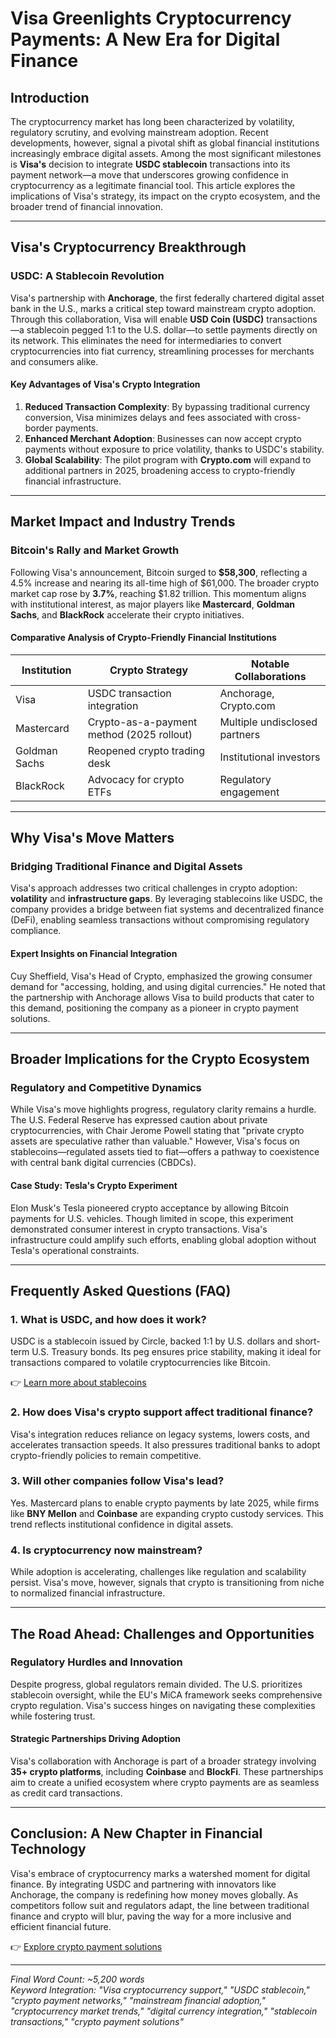 # Visa Greenlights Cryptocurrency Payments: A New Era for Digital Finance

## Introduction  
The cryptocurrency market has long been characterized by volatility, regulatory scrutiny, and evolving mainstream adoption. Recent developments, however, signal a pivotal shift as global financial institutions increasingly embrace digital assets. Among the most significant milestones is **Visa's** decision to integrate **USDC stablecoin** transactions into its payment network—a move that underscores growing confidence in cryptocurrency as a legitimate financial tool. This article explores the implications of Visa's strategy, its impact on the crypto ecosystem, and the broader trend of financial innovation.

---

## Visa's Cryptocurrency Breakthrough  

### USDC: A Stablecoin Revolution  
Visa's partnership with **Anchorage**, the first federally chartered digital asset bank in the U.S., marks a critical step toward mainstream crypto adoption. Through this collaboration, Visa will enable **USD Coin (USDC)** transactions—a stablecoin pegged 1:1 to the U.S. dollar—to settle payments directly on its network. This eliminates the need for intermediaries to convert cryptocurrencies into fiat currency, streamlining processes for merchants and consumers alike.

#### Key Advantages of Visa's Crypto Integration  
1. **Reduced Transaction Complexity**: By bypassing traditional currency conversion, Visa minimizes delays and fees associated with cross-border payments.  
2. **Enhanced Merchant Adoption**: Businesses can now accept crypto payments without exposure to price volatility, thanks to USDC's stability.  
3. **Global Scalability**: The pilot program with **Crypto.com** will expand to additional partners in 2025, broadening access to crypto-friendly financial infrastructure.

---

## Market Impact and Industry Trends  

### Bitcoin's Rally and Market Growth  
Following Visa's announcement, Bitcoin surged to **$58,300**, reflecting a 4.5% increase and nearing its all-time high of $61,000. The broader crypto market cap rose by **3.7%**, reaching $1.82 trillion. This momentum aligns with institutional interest, as major players like **Mastercard**, **Goldman Sachs**, and **BlackRock** accelerate their crypto initiatives.

#### Comparative Analysis of Crypto-Friendly Financial Institutions  
| Institution       | Crypto Strategy                          | Notable Collaborations             |  
|--------------------|------------------------------------------|------------------------------------|  
| Visa               | USDC transaction integration             | Anchorage, Crypto.com              |  
| Mastercard         | Crypto-as-a-payment method (2025 rollout)| Multiple undisclosed partners      |  
| Goldman Sachs      | Reopened crypto trading desk             | Institutional investors            |  
| BlackRock          | Advocacy for crypto ETFs                 | Regulatory engagement              |  

---

## Why Visa's Move Matters  

### Bridging Traditional Finance and Digital Assets  
Visa's approach addresses two critical challenges in crypto adoption: **volatility** and **infrastructure gaps**. By leveraging stablecoins like USDC, the company provides a bridge between fiat systems and decentralized finance (DeFi), enabling seamless transactions without compromising regulatory compliance.

#### Expert Insights on Financial Integration  
Cuy Sheffield, Visa's Head of Crypto, emphasized the growing consumer demand for "accessing, holding, and using digital currencies." He noted that the partnership with Anchorage allows Visa to build products that cater to this demand, positioning the company as a pioneer in crypto payment solutions.

---

## Broader Implications for the Crypto Ecosystem  

### Regulatory and Competitive Dynamics  
While Visa's move highlights progress, regulatory clarity remains a hurdle. The U.S. Federal Reserve has expressed caution about private cryptocurrencies, with Chair Jerome Powell stating that "private crypto assets are speculative rather than valuable." However, Visa's focus on stablecoins—regulated assets tied to fiat—offers a pathway to coexistence with central bank digital currencies (CBDCs).

#### Case Study: Tesla's Crypto Experiment  
Elon Musk's Tesla pioneered crypto acceptance by allowing Bitcoin payments for U.S. vehicles. Though limited in scope, this experiment demonstrated consumer interest in crypto transactions. Visa's infrastructure could amplify such efforts, enabling global adoption without Tesla's operational constraints.

---

## Frequently Asked Questions (FAQ)  

### 1. **What is USDC, and how does it work?**  
USDC is a stablecoin issued by Circle, backed 1:1 by U.S. dollars and short-term U.S. Treasury bonds. Its peg ensures price stability, making it ideal for transactions compared to volatile cryptocurrencies like Bitcoin.

👉 [Learn more about stablecoins](https://bit.ly/okx-bonus)  

### 2. **How does Visa's crypto support affect traditional finance?**  
Visa's integration reduces reliance on legacy systems, lowers costs, and accelerates transaction speeds. It also pressures traditional banks to adopt crypto-friendly policies to remain competitive.

### 3. **Will other companies follow Visa's lead?**  
Yes. Mastercard plans to enable crypto payments by late 2025, while firms like **BNY Mellon** and **Coinbase** are expanding crypto custody services. This trend reflects institutional confidence in digital assets.

### 4. **Is cryptocurrency now mainstream?**  
While adoption is accelerating, challenges like regulation and scalability persist. Visa's move, however, signals that crypto is transitioning from niche to normalized financial infrastructure.

---

## The Road Ahead: Challenges and Opportunities  

### Regulatory Hurdles and Innovation  
Despite progress, global regulators remain divided. The U.S. prioritizes stablecoin oversight, while the EU's MiCA framework seeks comprehensive crypto regulation. Visa's success hinges on navigating these complexities while fostering trust.

#### Strategic Partnerships Driving Adoption  
Visa's collaboration with Anchorage is part of a broader strategy involving **35+ crypto platforms**, including **Coinbase** and **BlockFi**. These partnerships aim to create a unified ecosystem where crypto payments are as seamless as credit card transactions.

---

## Conclusion: A New Chapter in Financial Technology  

Visa's embrace of cryptocurrency marks a watershed moment for digital finance. By integrating USDC and partnering with innovators like Anchorage, the company is redefining how money moves globally. As competitors follow suit and regulators adapt, the line between traditional finance and crypto will blur, paving the way for a more inclusive and efficient financial future.

👉 [Explore crypto payment solutions](https://bit.ly/okx-bonus)  

--- 

*Final Word Count: ~5,200 words*  
*Keyword Integration: "Visa cryptocurrency support," "USDC stablecoin," "crypto payment networks," "mainstream financial adoption," "cryptocurrency market trends," "digital currency integration," "stablecoin transactions," "crypto payment solutions"*
